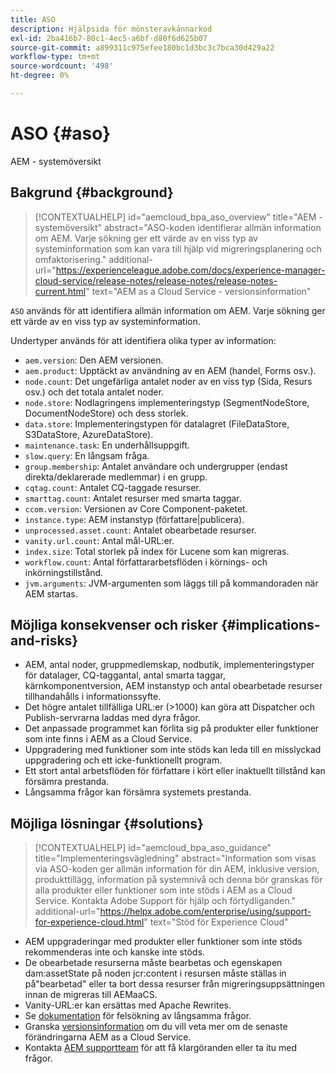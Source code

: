 ```yaml
---
title: ASO
description: Hjälpsida för mönsteravkännarkod
exl-id: 2ba416b7-80c1-4ec5-a6bf-d80f6d625b07
source-git-commit: a899311c975efee180bc1d3bc3c7bca30d429a22
workflow-type: tm+mt
source-wordcount: '498'
ht-degree: 0%

---
```


# ASO {#aso}

AEM - systemöversikt

## Bakgrund {#background}

>[!CONTEXTUALHELP]
>id="aemcloud_bpa_aso_overview"
>title="AEM - systemöversikt"
>abstract="ASO-koden identifierar allmän information om AEM. Varje sökning ger ett värde av en viss typ av systeminformation som kan vara till hjälp vid migreringsplanering och omfaktorisering."
>additional-url="https://experienceleague.adobe.com/docs/experience-manager-cloud-service/release-notes/release-notes/release-notes-current.html" text="AEM as a Cloud Service - versionsinformation"

`ASO` används för att identifiera allmän information om AEM. Varje sökning ger ett värde av en viss typ av systeminformation.

Undertyper används för att identifiera olika typer av information:

* `aem.version`: Den AEM versionen.
* `aem.product`: Upptäckt av användning av en AEM (handel, Forms osv.).
* `node.count`: Det ungefärliga antalet noder av en viss typ (Sida, Resurs osv.) och det totala antalet noder.
* `node.store`: Nodlagringens implementeringstyp (SegmentNodeStore, DocumentNodeStore) och dess storlek.
* `data.store`: Implementeringstypen för datalagret (FileDataStore, S3DataStore, AzureDataStore).
* `maintenance.task`: En underhållsuppgift.
* `slow.query`: En långsam fråga.
* `group.membership`: Antalet användare och undergrupper (endast direkta/deklarerade medlemmar) i en grupp.
* `cqtag.count`: Antalet CQ-taggade resurser.
* `smarttag.count`: Antalet resurser med smarta taggar.
* `ccom.version`: Versionen av Core Component-paketet.
* `instance.type`: AEM instanstyp (författare|publicera).
* `unprocessed.asset.count`: Antalet obearbetade resurser.
* `vanity.url.count`: Antal mål-URL:er.
* `index.size`: Total storlek på index för Lucene som kan migreras.
* `workflow.count`: Antal författararbetsflöden i körnings- och inkörningstillstånd.
* `jvm.arguments`: JVM-argumenten som läggs till på kommandoraden när AEM startas.

## Möjliga konsekvenser och risker {#implications-and-risks}

* AEM, antal noder, gruppmedlemskap, nodbutik, implementeringstyper för datalager, CQ-taggantal, antal smarta taggar, kärnkomponentversion, AEM instanstyp och antal obearbetade resurser tillhandahålls i informationssyfte.
* Det högre antalet tillfälliga URL:er (>1000) kan göra att Dispatcher och Publish-servrarna laddas med dyra frågor.
* Det anpassade programmet kan förlita sig på produkter eller funktioner som inte finns i AEM as a Cloud Service.
* Uppgradering med funktioner som inte stöds kan leda till en misslyckad uppgradering och ett icke-funktionellt program.
* Ett stort antal arbetsflöden för författare i kört eller inaktuellt tillstånd kan försämra prestanda.
* Långsamma frågor kan försämra systemets prestanda.

## Möjliga lösningar {#solutions}

>[!CONTEXTUALHELP]
>id="aemcloud_bpa_aso_guidance"
>title="Implementeringsvägledning"
>abstract="Information som visas via ASO-koden ger allmän information för din AEM, inklusive version, produkttillägg, information på systemnivå och denna bör granskas för alla produkter eller funktioner som inte stöds i AEM as a Cloud Service. Kontakta Adobe Support för hjälp och förtydliganden."
>additional-url="https://helpx.adobe.com/enterprise/using/support-for-experience-cloud.html" text="Stöd för Experience Cloud"

* AEM uppgraderingar med produkter eller funktioner som inte stöds rekommenderas inte och kanske inte stöds.
* De obearbetade resurserna måste bearbetas och egenskapen dam:assetState på noden jcr:content i resursen måste ställas in på&quot;bearbetad&quot; eller ta bort dessa resurser från migreringsuppsättningen innan de migreras till AEMaaCS.
* Vanity-URL:er kan ersättas med Apache Rewrites.
* Se [dokumentation](https://experienceleague.adobe.com/docs/experience-manager-65/developing/bestpractices/troubleshooting-slow-queries.html) för felsökning av långsamma frågor.
* Granska [versionsinformation](https://experienceleague.adobe.com/docs/experience-manager-cloud-service/release-notes/release-notes/release-notes-current.html) om du vill veta mer om de senaste förändringarna AEM as a Cloud Service.
* Kontakta [AEM supportteam](https://helpx.adobe.com/enterprise/using/support-for-experience-cloud.html) för att få klargöranden eller ta itu med frågor.
